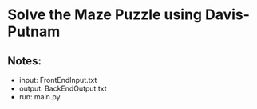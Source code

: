 # Solve the Maze Puzzle using Davis-Putnam

## Notes:
- input: FrontEndInput.txt
- output: BackEndOutput.txt
- run: main.py